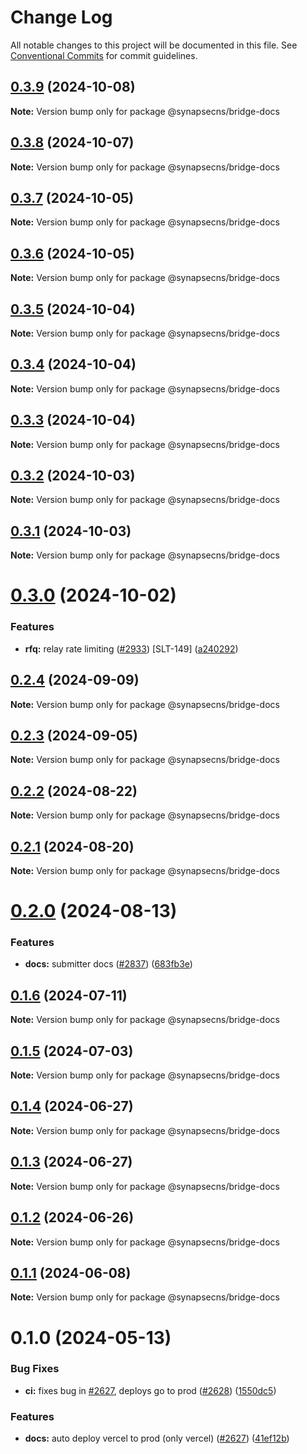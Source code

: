# Change Log

All notable changes to this project will be documented in this file.
See [Conventional Commits](https://conventionalcommits.org) for commit guidelines.

## [0.3.9](https://github.com/synapsecns/sanguine/compare/@synapsecns/bridge-docs@0.3.8...@synapsecns/bridge-docs@0.3.9) (2024-10-08)

**Note:** Version bump only for package @synapsecns/bridge-docs





## [0.3.8](https://github.com/synapsecns/sanguine/compare/@synapsecns/bridge-docs@0.3.7...@synapsecns/bridge-docs@0.3.8) (2024-10-07)

**Note:** Version bump only for package @synapsecns/bridge-docs





## [0.3.7](https://github.com/synapsecns/sanguine/compare/@synapsecns/bridge-docs@0.3.6...@synapsecns/bridge-docs@0.3.7) (2024-10-05)

**Note:** Version bump only for package @synapsecns/bridge-docs





## [0.3.6](https://github.com/synapsecns/sanguine/compare/@synapsecns/bridge-docs@0.3.5...@synapsecns/bridge-docs@0.3.6) (2024-10-05)

**Note:** Version bump only for package @synapsecns/bridge-docs





## [0.3.5](https://github.com/synapsecns/sanguine/compare/@synapsecns/bridge-docs@0.3.4...@synapsecns/bridge-docs@0.3.5) (2024-10-04)

**Note:** Version bump only for package @synapsecns/bridge-docs





## [0.3.4](https://github.com/synapsecns/sanguine/compare/@synapsecns/bridge-docs@0.3.3...@synapsecns/bridge-docs@0.3.4) (2024-10-04)

**Note:** Version bump only for package @synapsecns/bridge-docs





## [0.3.3](https://github.com/synapsecns/sanguine/compare/@synapsecns/bridge-docs@0.3.2...@synapsecns/bridge-docs@0.3.3) (2024-10-04)

**Note:** Version bump only for package @synapsecns/bridge-docs





## [0.3.2](https://github.com/synapsecns/sanguine/compare/@synapsecns/bridge-docs@0.3.1...@synapsecns/bridge-docs@0.3.2) (2024-10-03)

**Note:** Version bump only for package @synapsecns/bridge-docs





## [0.3.1](https://github.com/synapsecns/sanguine/compare/@synapsecns/bridge-docs@0.3.0...@synapsecns/bridge-docs@0.3.1) (2024-10-03)

**Note:** Version bump only for package @synapsecns/bridge-docs





# [0.3.0](https://github.com/synapsecns/sanguine/compare/@synapsecns/bridge-docs@0.2.4...@synapsecns/bridge-docs@0.3.0) (2024-10-02)


### Features

* **rfq:** relay rate limiting ([#2933](https://github.com/synapsecns/sanguine/issues/2933)) [SLT-149] ([a240292](https://github.com/synapsecns/sanguine/commit/a2402928f7e56369ce39cc6f211c3e3b3dfd404e))





## [0.2.4](https://github.com/synapsecns/sanguine/compare/@synapsecns/bridge-docs@0.2.3...@synapsecns/bridge-docs@0.2.4) (2024-09-09)

**Note:** Version bump only for package @synapsecns/bridge-docs





## [0.2.3](https://github.com/synapsecns/sanguine/compare/@synapsecns/bridge-docs@0.2.2...@synapsecns/bridge-docs@0.2.3) (2024-09-05)

**Note:** Version bump only for package @synapsecns/bridge-docs





## [0.2.2](https://github.com/synapsecns/sanguine/compare/@synapsecns/bridge-docs@0.2.1...@synapsecns/bridge-docs@0.2.2) (2024-08-22)

**Note:** Version bump only for package @synapsecns/bridge-docs





## [0.2.1](https://github.com/synapsecns/sanguine/compare/@synapsecns/bridge-docs@0.2.0...@synapsecns/bridge-docs@0.2.1) (2024-08-20)

**Note:** Version bump only for package @synapsecns/bridge-docs





# [0.2.0](https://github.com/synapsecns/sanguine/compare/@synapsecns/bridge-docs@0.1.6...@synapsecns/bridge-docs@0.2.0) (2024-08-13)


### Features

* **docs:** submitter docs ([#2837](https://github.com/synapsecns/sanguine/issues/2837)) ([683fb3e](https://github.com/synapsecns/sanguine/commit/683fb3e3b7e41b733c80031cde0635356d352d74))





## [0.1.6](https://github.com/synapsecns/sanguine/compare/@synapsecns/bridge-docs@0.1.5...@synapsecns/bridge-docs@0.1.6) (2024-07-11)

**Note:** Version bump only for package @synapsecns/bridge-docs





## [0.1.5](https://github.com/synapsecns/sanguine/compare/@synapsecns/bridge-docs@0.1.4...@synapsecns/bridge-docs@0.1.5) (2024-07-03)

**Note:** Version bump only for package @synapsecns/bridge-docs





## [0.1.4](https://github.com/synapsecns/sanguine/compare/@synapsecns/bridge-docs@0.1.3...@synapsecns/bridge-docs@0.1.4) (2024-06-27)

**Note:** Version bump only for package @synapsecns/bridge-docs





## [0.1.3](https://github.com/synapsecns/sanguine/compare/@synapsecns/bridge-docs@0.1.2...@synapsecns/bridge-docs@0.1.3) (2024-06-27)

**Note:** Version bump only for package @synapsecns/bridge-docs





## [0.1.2](https://github.com/synapsecns/sanguine/compare/@synapsecns/bridge-docs@0.1.1...@synapsecns/bridge-docs@0.1.2) (2024-06-26)

**Note:** Version bump only for package @synapsecns/bridge-docs





## [0.1.1](https://github.com/synapsecns/sanguine/compare/@synapsecns/bridge-docs@0.1.0...@synapsecns/bridge-docs@0.1.1) (2024-06-08)

**Note:** Version bump only for package @synapsecns/bridge-docs





# 0.1.0 (2024-05-13)


### Bug Fixes

* **ci:** fixes bug in [#2627](https://github.com/synapsecns/sanguine/issues/2627), deploys go to prod ([#2628](https://github.com/synapsecns/sanguine/issues/2628)) ([1550dc5](https://github.com/synapsecns/sanguine/commit/1550dc5c5634fa70025a17fa920f5f2c4d0e36fd))


### Features

* **docs:** auto deploy vercel to prod (only vercel) ([#2627](https://github.com/synapsecns/sanguine/issues/2627)) ([41ef12b](https://github.com/synapsecns/sanguine/commit/41ef12be53c717e79c1389a89fb24a38be0d57d6))
